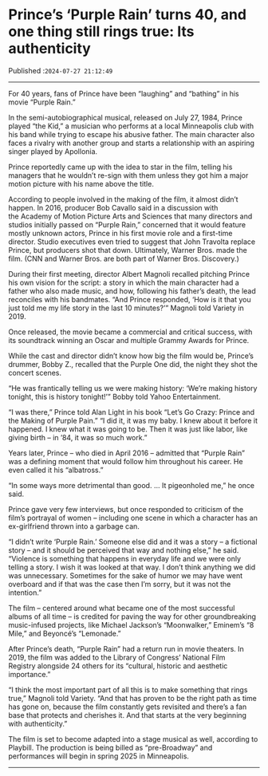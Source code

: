 # Prince’s ‘Purple Rain’ turns 40, and one thing still rings true: Its authenticity

Published :`2024-07-27 21:12:49`

---

For 40 years, fans of Prince have been “laughing” and “bathing” in his movie “Purple Rain.”

In the semi-autobiographical musical, released on July 27, 1984, Prince played “the Kid,” a musician who performs at a local Minneapolis club with his band while trying to escape his abusive father. The main character also faces a rivalry with another group and starts a relationship with an aspiring singer played by Apollonia.

Prince reportedly came up with the idea to star in the film, telling his managers that he wouldn’t re-sign with them unless they got him a major motion picture with his name above the title.

According to people involved in the making of the film, it almost didn’t happen. In 2016, producer Bob Cavallo said in a discussion with the Academy of Motion Picture Arts and Sciences that many directors and studios initially passed on “Purple Rain,” concerned that it would feature mostly unknown actors, Prince in his first movie role and a first-time director. Studio executives even tried to suggest that John Travolta replace Prince, but producers shot that down. Ultimately, Warner Bros. made the film. (CNN and Warner Bros. are both part of Warner Bros. Discovery.)

During their first meeting, director Albert Magnoli recalled pitching Prince his own vision for the script: a story in which the main character had a father who also made music, and how, following his father’s death, the lead reconciles with his bandmates. “And Prince responded, ‘How is it that you just told me my life story in the last 10 minutes?’” Magnoli told Variety in 2019.

Once released, the movie became a commercial and critical success, with its soundtrack winning an Oscar and multiple Grammy Awards for Prince.

While the cast and director didn’t know how big the film would be, Prince’s drummer, Bobby Z., recalled that the Purple One did, the night they shot the concert scenes.

“He was frantically telling us we were making history: ‘We’re making history tonight, this is history tonight!’” Bobby told Yahoo Entertainment.

“I was there,” Prince told Alan Light in his book “Let’s Go Crazy: Prince and the Making of Purple Pain.” “I did it, it was my baby. I knew about it before it happened. I knew what it was going to be. Then it was just like labor, like giving birth – in ’84, it was so much work.”

Years later, Prince – who died in April 2016 – admitted that “Purple Rain” was a defining moment that would follow him throughout his career. He even called it his “albatross.”

“In some ways more detrimental than good. … It pigeonholed me,” he once said.

Prince gave very few interviews, but once responded to criticism of the film’s portrayal of women – including one scene in which a character has an ex-girlfriend thrown into a garbage can.

“I didn’t write ‘Purple Rain.’ Someone else did and it was a story – a fictional story – and it should be perceived that way and nothing else,” he said. “Violence is something that happens in everyday life and we were only telling a story. I wish it was looked at that way. I don’t think anything we did was unnecessary. Sometimes for the sake of humor we may have went overboard and if that was the case then I’m sorry, but it was not the intention.”

The film – centered around what became one of the most successful albums of all time – is credited for paving the way for other groundbreaking music-infused projects, like Michael Jackson’s “Moonwalker,” Eminem’s “8 Mile,” and Beyoncé’s “Lemonade.”

After Prince’s death, “Purple Rain” had a return run in movie theaters. In 2019, the film was added to the Library of Congress’ National Film Registry alongside 24 others for its “cultural, historic and aesthetic importance.”

“I think the most important part of all this is to make something that rings true,” Magnoli told Variety. “And that has proven to be the right path as time has gone on, because the film constantly gets revisited and there’s a fan base that protects and cherishes it. And that starts at the very beginning with authenticity.”

The film is set to become adapted into a stage musical as well, according to Playbill. The production is being billed as “pre-Broadway” and performances will begin in spring 2025 in Minneapolis.

---

